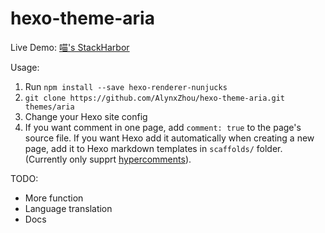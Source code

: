 hexo-theme-aria
===============

Live Demo: [喵's StackHarbor](https://sh.alynx.xyz/)

Usage:
  1. Run `npm install --save hexo-renderer-nunjucks`
  2. `git clone https://github.com/AlynxZhou/hexo-theme-aria.git themes/aria`
  3. Change your Hexo site config
  4. If you want comment in one page, add `comment: true` to the page's source file. If you want Hexo add it automatically when creating a new page, add it to Hexo markdown templates in `scaffolds/` folder. (Currently only supprt [hypercomments](https://www.hypercomments.com/)).

TODO:
  - More function
  - Language translation
  - Docs
